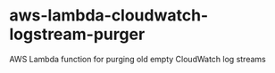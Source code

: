 # aws-lambda-cloudwatch-logstream-purger
AWS Lambda function for purging old empty CloudWatch log streams
